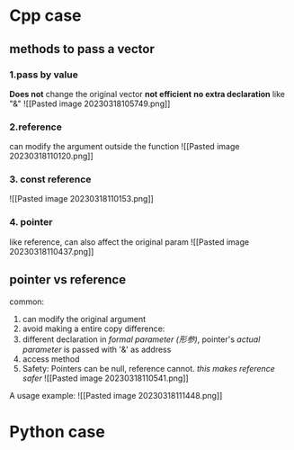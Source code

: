 # Cpp case
## methods to pass a vector
### 1.pass by value
**Does not** change the original vector
**not efficient**
**no extra declaration** like "&"
![[Pasted image 20230318105749.png]]
### 2.reference
can modify the argument outside the function
![[Pasted image 20230318110120.png]]

### 3. const reference

![[Pasted image 20230318110153.png]]

### 4. pointer
like reference, can also affect the original param
![[Pasted image 20230318110437.png]]

## pointer vs reference
common:
1. can modify the original argument
2. avoid making a entire copy
difference:
1. different declaration in _formal parameter (形参)_, pointer's _actual parameter_ is passed with '&' as address
2. access method
3. Safety: Pointers can be null, reference cannot.
	*this makes reference safer*
![[Pasted image 20230318110541.png]]

A usage example:
![[Pasted image 20230318111448.png]]


# Python case
